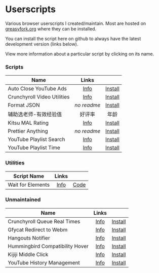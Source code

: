 # Userscripts

Various browser userscripts I created/maintain. Most are hosted on [greasyfork.org](greasyfork.org)
where they can be installed.

You can install the script here on github to always have the latest development version (links below).

View more information about a particular script by clicking on its name.

### Scripts

|Name|Links||
|-|:-:|:-:|
|Auto Close YouTube Ads|[Info](https://github.com/niubilityfrontend/userscripts/tree/master/auto-close-youtube-ads)|[Install](https://github.com/niubilityfrontend/userscripts/raw/master/auto-close-youtube-ads/auto-close-youtube-ads.user.js)|
|Crunchyroll Video Utilities|[Info](https://github.com/niubilityfrontend/userscripts/tree/master/crunchyroll-video-utilities)|[Install](https://github.com/niubilityfrontend/userscripts/raw/master/crunchyroll-video-utilities/crunchyroll-video-utilties.user.js)|
|Format JSON|_no readme_|[Install](https://github.com/niubilityfrontend/userscripts/raw/master/format-json/format-json.user.js)|
|辅助选老师-有效经验值|好评率|年龄|Top 5|[Info](https://github.com/niubilityfrontend/userscripts/tree/master/hunttingteacheron51talk)|[Install](https://github.com/niubilityfrontend/userscripts/raw/master/hunttingteacheron51talk/hunttingteacher.user.js)|
|Kitsu MAL Rating|[Info](https://github.com/niubilityfrontend/userscripts/tree/master/kitsu-mal-rating)|[Install](https://github.com/niubilityfrontend/userscripts/raw/master/kitsu-mal-rating/kitsu-mal-rating.user.js)|
|Prettier Anything|_no readme_|[Install](https://github.com/niubilityfrontend/userscripts/raw/master/prettier-anything/prettier-anything.user.js)|
|YouTube Playlist Search|[Info](https://github.com/niubilityfrontend/userscripts/tree/master/youtube-playlist-search)|[Install](https://github.com/niubilityfrontend/userscripts/raw/master/youtube-playlist-search/youtube-playlist-search.user.js)|
|YouTube Playlist Time|[Info](https://github.com/niubilityfrontend/userscripts/tree/master/youtube-playlist-time)|[Install](https://github.com/niubilityfrontend/userscripts/raw/master/youtube-playlist-time/youtube-playlist-time.user.js)|

### Utilities

| Script Name       |      Links       |                  |
| ----------------- | :--------------: | :--------------: |
| Wait for Elements | [Info][infolink] | [Code][codelink] |

[infolink]: https://github.com/fuzetsu/userscripts/tree/master/wait-for-elements
[codelink]: https://github.com/fuzetsu/userscripts/raw/master/wait-for-elements/wait-for-elements.js

### Unmaintained

|Name|Links||
|-|:-:|:-:|
|Crunchyroll Queue Real Times|[Info](https://github.com/niubilityfrontend/userscripts/tree/master/crunchyroll-queue-times)|[Install](https://github.com/niubilityfrontend/userscripts/raw/master/crunchyroll-queue-times/crunchyroll-queue-times.user.js)|
|Gfycat Redirect to Webm|[Info](https://github.com/niubilityfrontend/userscripts/tree/master/gfycat-redirect-to-webm)|[Install](https://github.com/niubilityfrontend/userscripts/raw/master/gfycat-redirect-to-webm/gfycat-redirect-to-webm.user.js)|
|Hangouts Notifier|[Info](https://github.com/niubilityfrontend/userscripts/tree/master/hangouts-notifier)|[Install](https://github.com/niubilityfrontend/userscripts/raw/master/hangouts-notifier/hangouts-notifier.user.js)|
|Hummingbird Compatibility Hover|[Info](https://github.com/niubilityfrontend/userscripts/tree/master/hummingbird-compatibility-hover)|[Install](https://github.com/niubilityfrontend/userscripts/raw/master/hummingbird-compatibility-hover/hummingbird-compatibility-hover.user.js)|
|Kijiji Middle Click|[Info](https://github.com/niubilityfrontend/userscripts/tree/master/kijiji-middle-click)|[Install](https://github.com/niubilityfrontend/userscripts/raw/master/kijiji-middle-click/kijiji-middle-click.user.js)|
|YouTube History Management|[Info](https://github.com/niubilityfrontend/userscripts/tree/master/youtube-history-management)|[Install](https://github.com/niubilityfrontend/userscripts/raw/master/youtube-history-management/youtube-history-management.user.js)|
